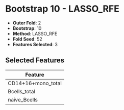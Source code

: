 # Bootstrap 10 - LASSO_RFE

- **Outer Fold**: 2
- **Bootstrap**: 10
- **Method**: LASSO_RFE
- **Fold Seed**: 52
- **Features Selected**: 3

## Selected Features

| Feature |
|---------|
| CD14+16+mono_total |
| Bcells_total |
| naive_Bcells |
